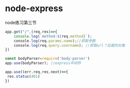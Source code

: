 # node-express
node练习第三节
```javascript
app.get("/",(req,res)=>{
    console.log(`method:${req.method}`);
    console.log(req.params.name);//获取参数
    console.log(req.query.username); //获取url？后面的对象
})
```
```javascript
const bodyParser=require('body-parser')
app.use(bodyParser); //express中间件

app.use((err,req,res,next)=>{
 res.status(401)
})
```



